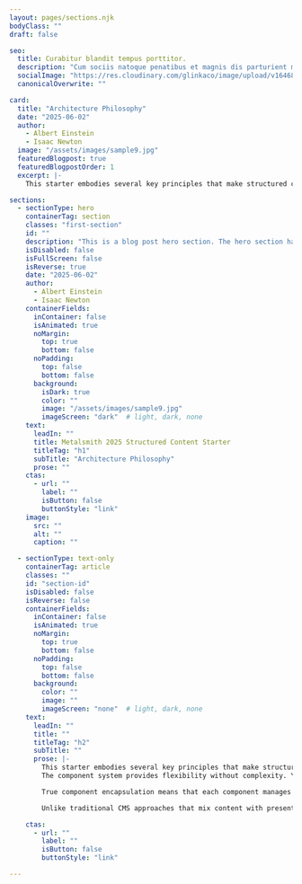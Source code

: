 ```yaml
---
layout: pages/sections.njk
bodyClass: ""
draft: false

seo:
  title: Curabitur blandit tempus porttitor.
  description: "Cum sociis natoque penatibus et magnis dis parturient montes, nascetur ridiculus mus. Donec ullamcorper nulla non metus auctor fringilla."
  socialImage: "https://res.cloudinary.com/glinkaco/image/upload/v1646849499/tgc2022/social_yitz6j.png"
  canonicalOverwrite: ""

card:
  title: "Architecture Philosophy"
  date: "2025-06-02"
  author: 
    - Albert Einstein
    - Isaac Newton
  image: "/assets/images/sample9.jpg"
  featuredBlogpost: true
  featuredBlogpostOrder: 1
  excerpt: |-
    This starter embodies several key principles that make structured content management both powerful and approachable.

sections:
  - sectionType: hero
    containerTag: section
    classes: "first-section"
    id: ""
    description: "This is a blog post hero section. The hero section has a class of 'blog-hero'."
    isDisabled: false
    isFullScreen: false
    isReverse: true
    date: "2025-06-02"
    author: 
      - Albert Einstein
      - Isaac Newton
    containerFields:
      inContainer: false
      isAnimated: true
      noMargin:
        top: true
        bottom: false
      noPadding:
        top: false
        bottom: false
      background:
        isDark: true
        color: ""
        image: "/assets/images/sample9.jpg"
        imageScreen: "dark"  # light, dark, none
    text:
      leadIn: ""
      title: Metalsmith 2025 Structured Content Starter
      titleTag: "h1"
      subTitle: "Architecture Philosophy"
      prose: ""
    ctas:
      - url: ""
        label: ""
        isButton: false
        buttonStyle: "link"
    image:
      src: ""
      alt: ""
      caption: ""

  - sectionType: text-only
    containerTag: article
    classes: ""
    id: "section-id"
    isDisabled: false
    isReverse: false
    containerFields:
      inContainer: false
      isAnimated: true
      noMargin:
        top: true
        bottom: false
      noPadding:
        top: false
        bottom: false
      background:
        color: ""
        image: ""
        imageScreen: "none"  # light, dark, none
    text:
      leadIn: ""
      title: ""
      titleTag: "h2"
      subTitle: ""
      prose: |-
        This starter embodies several key principles that make structured content management both powerful and approachable. Each page is composed of independent sections that can be arranged, rearranged, and reused across different contexts. Content is defined declaratively through configuration rather than embedded within template files.
        The component system provides flexibility without complexity. You can create sophisticated page layouts by combining simple, focused components. Each component has a single responsibility and a clear interface, making the entire system easier to understand and maintain.

        True component encapsulation means that each component manages not just its template logic, but also its associated styles and JavaScript behavior. This starter demonstrates how components can be truly self-contained units that include their CSS and JavaScript dependencies, with automatic asset bundling and dependency resolution handled transparently by the build system.

        Unlike traditional CMS approaches that mix content with presentation, this starter maintains strict separation of concerns. Content creators work with structured data. Template authors focus on presentation logic. The build system handles asset management and component dependencies automatically, ensuring that components load in the correct order and their styles don't conflict with each other.

    ctas:
      - url: ""
        label: ""
        isButton: false
        buttonStyle: "link"

---
```


